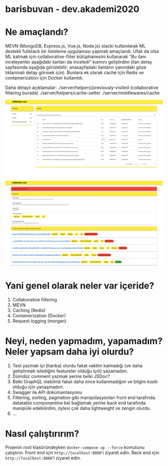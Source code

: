 # barisbuvan - dev.akademi2020

# Ne amaçlandı?
MEVN (MongoDB, Express.js, Vue.js, Node.js) stacki kullanılarak ML destekli fullstack bir listeleme uygulaması yapmak amaçlandı. 
Ufak da olsa ML katmak için collaborative-filter kütüphanesini kullanarak "Bu ilanı inceleyenler aşağıdaki ilanları da inceledi" kısmını geliştirdim (ilan detay sayfasında aşağıda görülebilir; anasayfadaki ilanların yanındaki göze tıklanmalı detay görmek için).
Bunlara ek olarak cache için Redis ve containerization için Docker kullanıldı. 

Daha detaylı açıklamalar:
./server/helpers/previously-visited (collaborative filtering burada)
./server/helpers/cache-setter
./server/middlewares/cache

![](1.png)
![](2.png)

# Yani genel olarak neler var içeride?
1. Collaborative filtering 
2. MEVN
3. Caching (Redis)
4. Containerization (Docker)
5. Request logging (morgan)

# Neyi, neden yapmadım, yapamadım? Neler yapsam daha iyi olurdu?

1. Test yazmak iyi (harika) olurdu fakat vaktim kalmadığı (ve daha geliştirmek istediğim featureler olduğu için) yazamadım.
2. Dümdüz comment yazmak yerine belki JSDoc?
3. Belki GraphQL olabilirdi fakat daha önce kullanmadığım ve bilgim kısıtlı olduğu için yanaşmadım.
4. Swagger ile API dokümantasyonu
5. Filtering, sorting, pagination gibi manipülasyonları front end tarafında datatable componentine bel bağlamak yerine back end tarafında manipüle edebilirdim, öylesi çok daha lightweight ve zengin olurdu.
6. ...

# Nasıl çalıştırırım?

Projenin root klasöründeyken ```docker-compose up --force``` komutunu çalıştırın.
Front end için ```http://localhost:8080```'i ziyaret edin.
Back end için ```http://localhost:8000```'i ziyaret edin.
